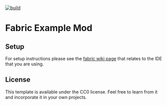[![build](https://github.com/antonilol/fabric-example-mod/actions/workflows/push.yml/badge.svg)](https://github.com/antonilol/fabric-example-mod/actions/workflows/push.yml)

# Fabric Example Mod

## Setup

For setup instructions please see the [fabric wiki page](https://fabricmc.net/wiki/tutorial:setup) that relates to the IDE that you are using.

## License

This template is available under the CC0 license. Feel free to learn from it and incorporate it in your own projects.
